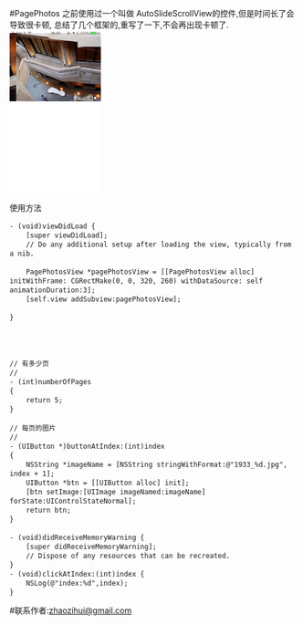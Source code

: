 #PagePhotos
之前使用过一个叫做
AutoSlideScrollView的控件,但是时间长了会导致很卡顿,
总结了几个框架的,重写了一下,不会再出现卡顿了.
![程序界面](https://raw.githubusercontent.com/zhaozihui/PagePhotos/master/IMG_1211.PNG)

使用方法
```
- (void)viewDidLoad {
    [super viewDidLoad];
    // Do any additional setup after loading the view, typically from a nib.
    
    PagePhotosView *pagePhotosView = [[PagePhotosView alloc] initWithFrame: CGRectMake(0, 0, 320, 260) withDataSource: self animationDuration:3];
    [self.view addSubview:pagePhotosView];

}




// 有多少页
//
- (int)numberOfPages
{
    return 5;
}

// 每页的图片
//
- (UIButton *)buttonAtIndex:(int)index
{
    NSString *imageName = [NSString stringWithFormat:@"1933_%d.jpg", index + 1];
    UIButton *btn = [[UIButton alloc] init];
    [btn setImage:[UIImage imageNamed:imageName] forState:UIControlStateNormal];
    return btn;
}

- (void)didReceiveMemoryWarning {
    [super didReceiveMemoryWarning];
    // Dispose of any resources that can be recreated.
}
- (void)clickAtIndex:(int)index {
    NSLog(@"index:%d",index);
}

```


#联系作者:zhaozihui@gmail.com